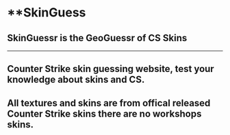 # **SkinGuess
## SkinGuessr is the GeoGuessr of CS Skins
---
Counter Strike skin guessing website, test your knowledge about skins and CS.
---
All textures and skins are from offical released Counter Strike skins there are no workshops skins.
---